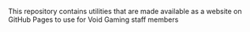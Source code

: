 This repository contains utilities that are made available as a website on GitHub Pages to use for Void Gaming staff members
